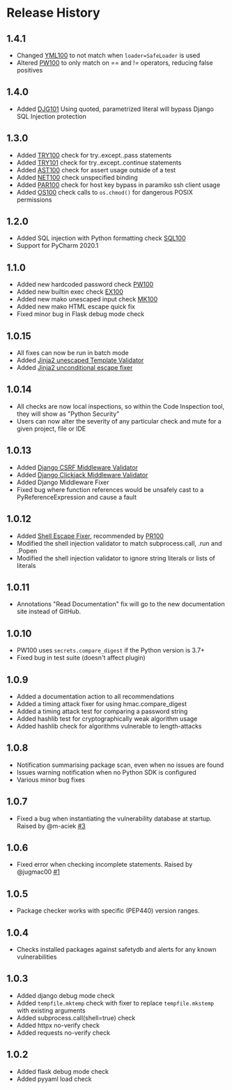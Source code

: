# Release History

## 1.4.1

* Changed [YML100](doc/checks/YML100.md) to not match when `loader=SafeLoader` is used
* Altered [PW100](doc/checks/PW100.md) to only match on == and != operators, reducing false positives

## 1.4.0

* Added [DJG101](doc/checks/DJG101.md) Using quoted, parametrized literal will bypass Django SQL Injection protection

## 1.3.0

* Added [TRY100](doc/checks/TRY100.md) check for try..except..pass statements
* Added [TRY101](doc/checks/TRY101.md) check for try..except..continue statements
* Added [AST100](doc/checks/AST100.md) check for assert usage outside of a test
* Added [NET100](doc/checks/NET100.md) check unspecified binding 
* Added [PAR100](doc/checks/PAR100.md) check for host key bypass in paramiko ssh client usage
* Added [OS100](doc/checks/OS100.md) check calls to `os.chmod()` for dangerous POSIX permissions

## 1.2.0

* Added SQL injection with Python formatting check [SQL100](doc/checks/SQL100.md)
* Support for PyCharm 2020.1

## 1.1.0

* Added new hardcoded password check [PW100](doc/checks/PW100.md)
* Added new builtin exec check [EX100](doc/checks/EX100.md)
* Added new mako unescaped input check [MK100](doc/checks/MK100.md)
* Added new mako HTML escape quick fix
* Fixed minor bug in Flask debug mode check

## 1.0.15

* All fixes can now be run in batch mode
* Added [Jinja2 unescaped Template Validator](doc/checks/JJ100.md)
* Added [Jinja2 unconditional escape fixer](doc/fixes/jinja2unconditional.md)

## 1.0.14

* All checks are now local inspections, so within the Code Inspection tool, they will show as "Python Security"
* Users can now alter the severity of any particular check and mute for a given project, file or IDE

## 1.0.13

* Added [Django CSRF Middleware Validator](doc/checks/DJG200.md)
* Added [Django Clickjack Middleware Validator](doc/checks/DJG201.md)
* Added Django Middleware Fixer
* Fixed bug where function references would be unsafely cast to a PyReferenceExpression and cause a fault

## 1.0.12

* Added [Shell Escape Fixer](doc/fixes/shellescapefixer.md), recommended by [PR100](doc/checks/PR100.md)
* Modified the shell injection validator to match subprocess.call, .run and .Popen
* Modified the shell injection validator to ignore string literals or lists of literals

## 1.0.11

* Annotations "Read Documentation" fix will go to the new documentation site instead of GitHub.

## 1.0.10

* PW100 uses `secrets.compare_digest` if the Python version is 3.7+
* Fixed bug in test suite (doesn't affect plugin)

## 1.0.9

* Added a documentation action to all recommendations
* Added a timing attack fixer for using hmac.compare_digest
* Added a timing attack test for comparing a password string
* Added hashlib test for cryptographically weak algorithm usage
* Added hashlib check for algorithms vulnerable to length-attacks

## 1.0.8 

* Notification summarising package scan, even when no issues are found
* Issues warning notification when no Python SDK is configured
* Various minor bug fixes

## 1.0.7

* Fixed a bug when instantiating the vulnerability database at startup. Raised by @m-aciek [#3](https://github.com/tonybaloney/pycharm-security/issues/3)

## 1.0.6 

* Fixed error when checking incomplete statements. Raised by @jugmac00 [#1](https://github.com/tonybaloney/pycharm-security/issues/1)

## 1.0.5

* Package checker works with specific (PEP440) version ranges.

## 1.0.4

* Checks installed packages against safetydb and alerts for any known vulnerabilities

## 1.0.3

* Added django debug mode check
* Added `tempfile.mktemp` check with fixer to replace `tempfile.mkstemp` with existing arguments
* Added subprocess.call(shell=true) check
* Added httpx no-verify check
* Added requests no-verify check

## 1.0.2

* Added flask debug mode check
* Added pyyaml load check

